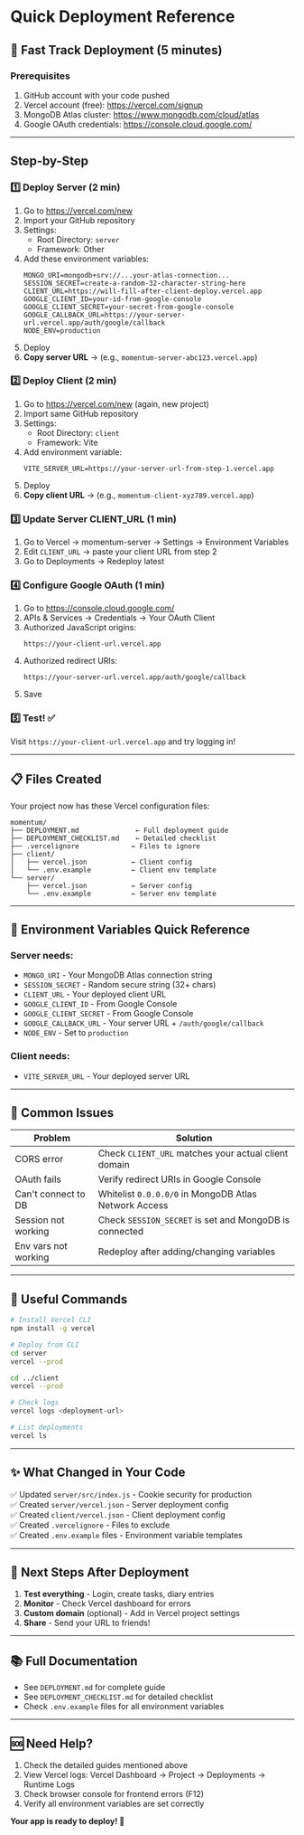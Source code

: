 # Quick Deployment Reference

## 🚀 Fast Track Deployment (5 minutes)

### Prerequisites
1. GitHub account with your code pushed
2. Vercel account (free): https://vercel.com/signup
3. MongoDB Atlas cluster: https://www.mongodb.com/cloud/atlas
4. Google OAuth credentials: https://console.cloud.google.com/

---

## Step-by-Step

### 1️⃣ Deploy Server (2 min)
1. Go to https://vercel.com/new
2. Import your GitHub repository
3. Settings:
   - Root Directory: `server`
   - Framework: Other
4. Add these environment variables:
   ```
   MONGO_URI=mongodb+srv://...your-atlas-connection...
   SESSION_SECRET=create-a-random-32-character-string-here
   CLIENT_URL=https://will-fill-after-client-deploy.vercel.app
   GOOGLE_CLIENT_ID=your-id-from-google-console
   GOOGLE_CLIENT_SECRET=your-secret-from-google-console
   GOOGLE_CALLBACK_URL=https://your-server-url.vercel.app/auth/google/callback
   NODE_ENV=production
   ```
5. Deploy
6. **Copy server URL** → (e.g., `momentum-server-abc123.vercel.app`)

### 2️⃣ Deploy Client (2 min)
1. Go to https://vercel.com/new (again, new project)
2. Import same GitHub repository
3. Settings:
   - Root Directory: `client`
   - Framework: Vite
4. Add environment variable:
   ```
   VITE_SERVER_URL=https://your-server-url-from-step-1.vercel.app
   ```
5. Deploy
6. **Copy client URL** → (e.g., `momentum-client-xyz789.vercel.app`)

### 3️⃣ Update Server CLIENT_URL (1 min)
1. Go to Vercel → momentum-server → Settings → Environment Variables
2. Edit `CLIENT_URL` → paste your client URL from step 2
3. Go to Deployments → Redeploy latest

### 4️⃣ Configure Google OAuth (1 min)
1. Go to https://console.cloud.google.com/
2. APIs & Services → Credentials → Your OAuth Client
3. Authorized JavaScript origins:
   ```
   https://your-client-url.vercel.app
   ```
4. Authorized redirect URIs:
   ```
   https://your-server-url.vercel.app/auth/google/callback
   ```
5. Save

### 5️⃣ Test! ✅
Visit `https://your-client-url.vercel.app` and try logging in!

---

## 📋 Files Created

Your project now has these Vercel configuration files:

```
momentum/
├── DEPLOYMENT.md              ← Full deployment guide
├── DEPLOYMENT_CHECKLIST.md    ← Detailed checklist
├── .vercelignore             ← Files to ignore
├── client/
│   ├── vercel.json           ← Client config
│   └── .env.example          ← Client env template
└── server/
    ├── vercel.json           ← Server config
    └── .env.example          ← Server env template
```

---

## 🔑 Environment Variables Quick Reference

### Server needs:
- `MONGO_URI` - Your MongoDB Atlas connection string
- `SESSION_SECRET` - Random secure string (32+ chars)
- `CLIENT_URL` - Your deployed client URL
- `GOOGLE_CLIENT_ID` - From Google Console
- `GOOGLE_CLIENT_SECRET` - From Google Console
- `GOOGLE_CALLBACK_URL` - Your server URL + `/auth/google/callback`
- `NODE_ENV` - Set to `production`

### Client needs:
- `VITE_SERVER_URL` - Your deployed server URL

---

## 🐛 Common Issues

| Problem | Solution |
|---------|----------|
| CORS error | Check `CLIENT_URL` matches your actual client domain |
| OAuth fails | Verify redirect URIs in Google Console |
| Can't connect to DB | Whitelist `0.0.0.0/0` in MongoDB Atlas Network Access |
| Session not working | Check `SESSION_SECRET` is set and MongoDB is connected |
| Env vars not working | Redeploy after adding/changing variables |

---

## 📱 Useful Commands

```bash
# Install Vercel CLI
npm install -g vercel

# Deploy from CLI
cd server
vercel --prod

cd ../client
vercel --prod

# Check logs
vercel logs <deployment-url>

# List deployments
vercel ls
```

---

## ✨ What Changed in Your Code

✅ Updated `server/src/index.js` - Cookie security for production  
✅ Created `server/vercel.json` - Server deployment config  
✅ Created `client/vercel.json` - Client deployment config  
✅ Created `.vercelignore` - Files to exclude  
✅ Created `.env.example` files - Environment variable templates  

---

## 🎯 Next Steps After Deployment

1. **Test everything** - Login, create tasks, diary entries
2. **Monitor** - Check Vercel dashboard for errors
3. **Custom domain** (optional) - Add in Vercel project settings
4. **Share** - Send your URL to friends!

---

## 📚 Full Documentation

- See `DEPLOYMENT.md` for complete guide
- See `DEPLOYMENT_CHECKLIST.md` for detailed checklist
- Check `.env.example` files for all environment variables

---

## 🆘 Need Help?

1. Check the detailed guides mentioned above
2. View Vercel logs: Vercel Dashboard → Project → Deployments → Runtime Logs
3. Check browser console for frontend errors (F12)
4. Verify all environment variables are set correctly

**Your app is ready to deploy! 🚀**
